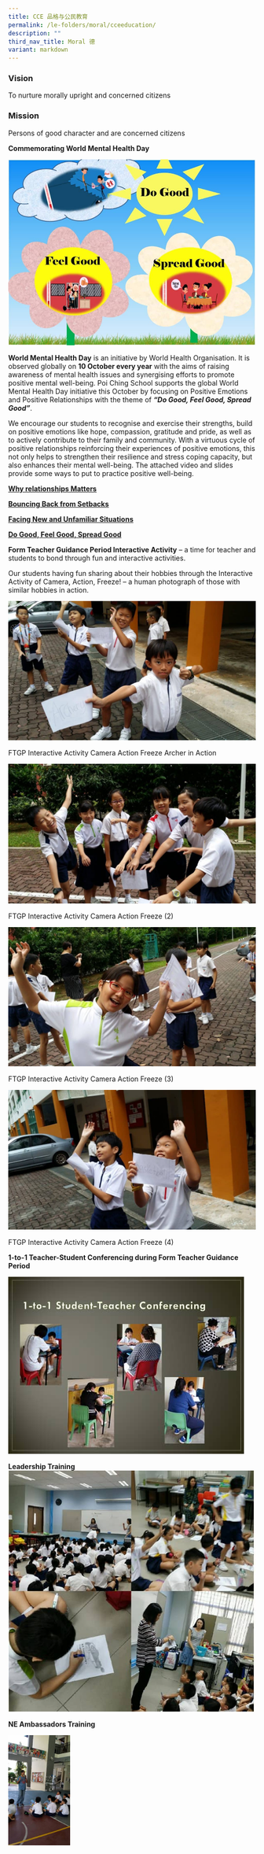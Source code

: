 ```yaml
---
title: CCE 品格与公民教育
permalink: /le-folders/moral/cceeducation/
description: ""
third_nav_title: Moral 德
variant: markdown
---
```

### Vision

To nurture morally upright and concerned citizens

### Mission


Persons of good character and are concerned citizens




**Commemorating World Mental Health Day**

![](/images/Slide1-4.jpg)

**World Mental Health Day**&nbsp;is an initiative by World Health Organisation. It is observed globally on&nbsp;**10 October every year**&nbsp;with the aims of raising awareness of mental health issues and synergising efforts to promote positive mental well-being. Poi Ching School supports the global World Mental Health Day initiative this October by focusing on Positive Emotions and Positive Relationships with the theme of&nbsp;_**“Do Good, Feel Good, Spread Good”**_.

We encourage our students to recognise and exercise their strengths, build on positive emotions like hope, compassion, gratitude and pride, as well as to actively contribute to their family and community. With a virtuous cycle of positive relationships reinforcing their experiences of positive emotions, this not only helps to strengthen their resilience and stress coping capacity, but also enhances their mental well-being. The attached video and slides provide some ways to put to practice positive well-being.

**[Why relationships Matters](https://drive.google.com/file/d/0BwUYQqJ5nKu0YWxxWkUzMndlbk0/view?usp=sharing)**

**[Bouncing Back from Setbacks](https://drive.google.com/file/d/0BwUYQqJ5nKu0NGhnQXFZeWJhakE/view?usp=sharing)**

**[Facing New and Unfamiliar Situations](https://drive.google.com/file/d/0BwUYQqJ5nKu0VVhHQzhjQ0ZkNjA/view?usp=sharing)**

[**Do Good, Feel Good, Spread Good**](https://drive.google.com/file/d/0BwUYQqJ5nKu0dVdIa0F4M1BKUlE/view?usp=sharing)

**Form Teacher Guidance Period Interactive Activity**&nbsp;– a time for teacher and students to bond through fun and interactive activities.

Our students having fun sharing about their hobbies through the Interactive Activity of Camera, Action, Freeze! – a human photograph of those with similar hobbies in action.

![](/images/FTGP-Interactive-Activity-Camera-Action-Freeze-Archer-in-Action-1024x576.jpg)

FTGP Interactive Activity Camera Action Freeze Archer in Action

![](/images/FTGP-Interactive-Activity-Camera-Action-Freeze-2-1024x576.jpg)

FTGP Interactive Activity Camera Action Freeze (2)

![](/images/FTGP-Interactive-Activity-Camera-Action-Freeze-3-1024x576.jpg)

FTGP Interactive Activity Camera Action Freeze (3)

![](/images/FTGP-Interactive-Activity-Camera-Action-Freeze-4-1024x576.jpg)

FTGP Interactive Activity Camera Action Freeze (4)

**1-to-1 Teacher-Student Conferencing during Form Teacher Guidance Period**

![](/images/1-1-stud-teacher-conf.jpg)

**Leadership Training**
![](/images/Leadership-Trg.jpg)

**NE Ambassadors Training**

<img src="/images/ambassador-trg.jpg" style="width:25%">